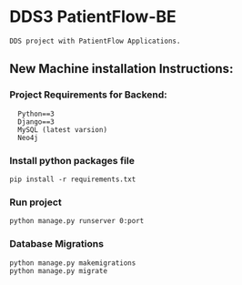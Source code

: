 # DDS3 PatientFlow-BE

    DDS project with PatientFlow Applications.

## New Machine installation Instructions:
 
### Project Requirements for Backend:
     
      Python==3
      Django==3
      MySQL (latest varsion)
      Neo4j

### Install python packages file

    pip install -r requirements.txt

### Run project

    python manage.py runserver 0:port
    
### Database Migrations

    python manage.py makemigrations
    python manage.py migrate

